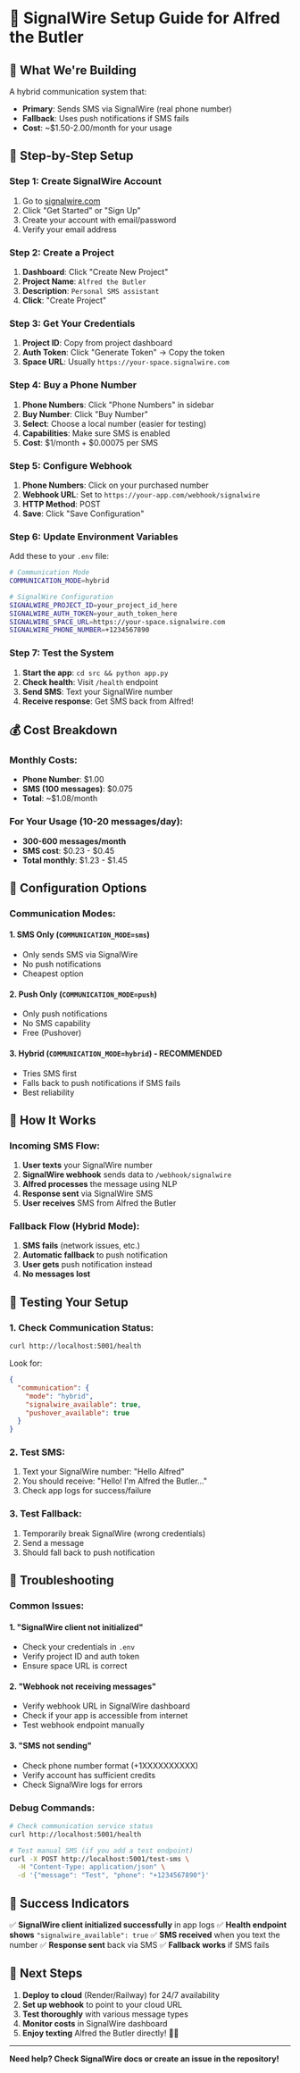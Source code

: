 # 📱 SignalWire Setup Guide for Alfred the Butler

## **🎯 What We're Building**

A hybrid communication system that:
- **Primary**: Sends SMS via SignalWire (real phone number)
- **Fallback**: Uses push notifications if SMS fails
- **Cost**: ~$1.50-2.00/month for your usage

## **🚀 Step-by-Step Setup**

### **Step 1: Create SignalWire Account**

1. Go to [signalwire.com](https://signalwire.com)
2. Click "Get Started" or "Sign Up"
3. Create your account with email/password
4. Verify your email address

### **Step 2: Create a Project**

1. **Dashboard**: Click "Create New Project"
2. **Project Name**: `Alfred the Butler`
3. **Description**: `Personal SMS assistant`
4. **Click**: "Create Project"

### **Step 3: Get Your Credentials**

1. **Project ID**: Copy from project dashboard
2. **Auth Token**: Click "Generate Token" → Copy the token
3. **Space URL**: Usually `https://your-space.signalwire.com`

### **Step 4: Buy a Phone Number**

1. **Phone Numbers**: Click "Phone Numbers" in sidebar
2. **Buy Number**: Click "Buy Number"
3. **Select**: Choose a local number (easier for testing)
4. **Capabilities**: Make sure SMS is enabled
5. **Cost**: $1/month + $0.00075 per SMS

### **Step 5: Configure Webhook**

1. **Phone Numbers**: Click on your purchased number
2. **Webhook URL**: Set to `https://your-app.com/webhook/signalwire`
3. **HTTP Method**: POST
4. **Save**: Click "Save Configuration"

### **Step 6: Update Environment Variables**

Add these to your `.env` file:

```bash
# Communication Mode
COMMUNICATION_MODE=hybrid

# SignalWire Configuration
SIGNALWIRE_PROJECT_ID=your_project_id_here
SIGNALWIRE_AUTH_TOKEN=your_auth_token_here
SIGNALWIRE_SPACE_URL=https://your-space.signalwire.com
SIGNALWIRE_PHONE_NUMBER=+1234567890
```

### **Step 7: Test the System**

1. **Start the app**: `cd src && python app.py`
2. **Check health**: Visit `/health` endpoint
3. **Send SMS**: Text your SignalWire number
4. **Receive response**: Get SMS back from Alfred!

## **💰 Cost Breakdown**

### **Monthly Costs:**
- **Phone Number**: $1.00
- **SMS (100 messages)**: $0.075
- **Total**: ~$1.08/month

### **For Your Usage (10-20 messages/day):**
- **300-600 messages/month**
- **SMS cost**: $0.23 - $0.45
- **Total monthly**: $1.23 - $1.45

## **🔧 Configuration Options**

### **Communication Modes:**

#### **1. SMS Only (`COMMUNICATION_MODE=sms`)**
- Only sends SMS via SignalWire
- No push notifications
- Cheapest option

#### **2. Push Only (`COMMUNICATION_MODE=push`)**
- Only push notifications
- No SMS capability
- Free (Pushover)

#### **3. Hybrid (`COMMUNICATION_MODE=hybrid`) - RECOMMENDED**
- Tries SMS first
- Falls back to push notifications if SMS fails
- Best reliability

## **📱 How It Works**

### **Incoming SMS Flow:**
1. **User texts** your SignalWire number
2. **SignalWire webhook** sends data to `/webhook/signalwire`
3. **Alfred processes** the message using NLP
4. **Response sent** via SignalWire SMS
5. **User receives** SMS from Alfred the Butler

### **Fallback Flow (Hybrid Mode):**
1. **SMS fails** (network issues, etc.)
2. **Automatic fallback** to push notification
3. **User gets** push notification instead
4. **No messages lost**

## **🧪 Testing Your Setup**

### **1. Check Communication Status:**
```bash
curl http://localhost:5001/health
```

Look for:
```json
{
  "communication": {
    "mode": "hybrid",
    "signalwire_available": true,
    "pushover_available": true
  }
}
```

### **2. Test SMS:**
1. Text your SignalWire number: "Hello Alfred"
2. You should receive: "Hello! I'm Alfred the Butler..."
3. Check app logs for success/failure

### **3. Test Fallback:**
1. Temporarily break SignalWire (wrong credentials)
2. Send a message
3. Should fall back to push notification

## **🚨 Troubleshooting**

### **Common Issues:**

#### **1. "SignalWire client not initialized"**
- Check your credentials in `.env`
- Verify project ID and auth token
- Ensure space URL is correct

#### **2. "Webhook not receiving messages"**
- Verify webhook URL in SignalWire dashboard
- Check if your app is accessible from internet
- Test webhook endpoint manually

#### **3. "SMS not sending"**
- Check phone number format (+1XXXXXXXXXX)
- Verify account has sufficient credits
- Check SignalWire logs for errors

### **Debug Commands:**
```bash
# Check communication service status
curl http://localhost:5001/health

# Test manual SMS (if you add a test endpoint)
curl -X POST http://localhost:5001/test-sms \
  -H "Content-Type: application/json" \
  -d '{"message": "Test", "phone": "+1234567890"}'
```

## **🎉 Success Indicators**

✅ **SignalWire client initialized successfully** in app logs
✅ **Health endpoint shows** `"signalwire_available": true`
✅ **SMS received** when you text the number
✅ **Response sent** back via SMS
✅ **Fallback works** if SMS fails

## **🚀 Next Steps**

1. **Deploy to cloud** (Render/Railway) for 24/7 availability
2. **Set up webhook** to point to your cloud URL
3. **Test thoroughly** with various message types
4. **Monitor costs** in SignalWire dashboard
5. **Enjoy texting** Alfred the Butler directly! 📱✨

---

**Need help? Check SignalWire docs or create an issue in the repository!**
